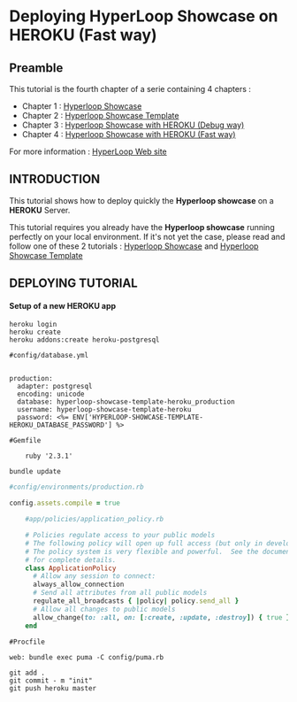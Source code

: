 # Deploying HyperLoop Showcase on HEROKU (Fast way)

## Preamble

This tutorial is the fourth chapter of a serie containing 4 chapters :

+ Chapter 1 : [Hyperloop Showcase](https://github.com/fzingg/hyperloop-showcase) 
+ Chapter 2 : [Hyperloop Showcase Template](https://github.com/fzingg/hyperloop-showcase-template) 
+ Chapter 3 : [Hyperloop Showcase with HEROKU (Debug way)](https://github.com/fzingg/hyperloop-showcase-heroku) 
+ Chapter 4 : [Hyperloop Showcase with HEROKU (Fast way)](https://github.com/fzingg/hyperloop-showcase-template-heroku) 

For more information : [HyperLoop Web site](http://ruby-hyperloop.io/)

## INTRODUCTION

This tutorial shows how to deploy quickly the **Hyperloop showcase** on a **HEROKU** Server.

This tutorial requires you already have the **Hyperloop showcase** running perfectly on your local environment. If it's not yet the case, please read and follow one of these 2 tutorials : [Hyperloop Showcase](https://github.com/fzingg/hyperloop-showcase) and [Hyperloop Showcase Template](https://github.com/fzingg/hyperloop-showcase-template)

## DEPLOYING TUTORIAL

#### Setup of a new HEROKU app

```
heroku login
heroku create
heroku addons:create heroku-postgresql
```

```
#config/database.yml


production:
  adapter: postgresql
  encoding: unicode
  database: hyperloop-showcase-template-heroku_production
  username: hyperloop-showcase-template-heroku
  password: <%= ENV['HYPERLOOP-SHOWCASE-TEMPLATE-HEROKU_DATABASE_PASSWORD'] %>
```

```
#Gemfile

	ruby '2.3.1'

```

```
bundle update
```

```ruby
#config/environments/production.rb

config.assets.compile = true

```


```ruby
	#app/policies/application_policy.rb

	# Policies regulate access to your public models
	# The following policy will open up full access (but only in development)
	# The policy system is very flexible and powerful.  See the documentation
	# for complete details.
	class ApplicationPolicy
	  # Allow any session to connect:
	  always_allow_connection
	  # Send all attributes from all public models
	  regulate_all_broadcasts { |policy| policy.send_all }
	  # Allow all changes to public models
	  allow_change(to: :all, on: [:create, :update, :destroy]) { true }
	end

```

```
#Procfile

web: bundle exec puma -C config/puma.rb
```

```
git add .
git commit - m "init"
git push heroku master
```
